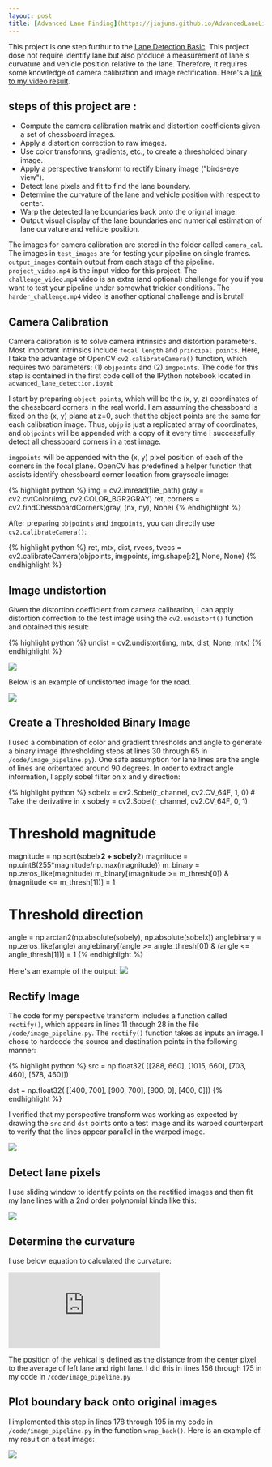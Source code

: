 ```yaml
---
layout: post
title: [Advanced Lane Finding](https://jiajuns.github.io/AdvancedLaneLines/) 
---
```


This project is one step furthur to the [Lane Detection Basic](https://jiajuns.github.io/LaneDetectionBasic). This project dose not require identify lane but also produce a measurement of lane`s curvature and vehicle position relative to the lane. Therefore, it requires some knowledge of camera calibration and image rectification. Here's a [link to my video result](https://raw.githubusercontent.com/jiajuns/AdvancedLaneLines/master/project_video.mp4).


steps of this project are :
---
* Compute the camera calibration matrix and distortion coefficients given a set of chessboard images.
* Apply a distortion correction to raw images.
* Use color transforms, gradients, etc., to create a thresholded binary image.
* Apply a perspective transform to rectify binary image ("birds-eye view").
* Detect lane pixels and fit to find the lane boundary.
* Determine the curvature of the lane and vehicle position with respect to center.
* Warp the detected lane boundaries back onto the original image.
* Output visual display of the lane boundaries and numerical estimation of lane curvature and vehicle position.

The images for camera calibration are stored in the folder called `camera_cal`.  The images in `test_images` are for testing your pipeline on single frames. `output_images` contain output from each stage of the pipeline. `project_video.mp4` is the input video for this project. The `challenge_video.mp4` video is an extra (and optional) challenge for you if you want to test your pipeline under somewhat trickier conditions. The `harder_challenge.mp4` video is another optional challenge and is brutal!


Camera Calibration
---
Camera calibration is to solve camera intrinsics and distortion parameters. Most important intrinsics include `focal length` and `principal points`. Here, I take the advantage of OpenCV `cv2.calibrateCamera()` function, which requires two parameters: (1) `objpoints` and (2) `imgpoints`. The code for this step is contained in the first code cell of the IPython notebook located in `advanced_lane_detection.ipynb`

I start by preparing `object points`, which will be the (x, y, z) coordinates of the chessboard corners in the real world. I am assuming the chessboard is fixed on the (x, y) plane at z=0, such that the object points are the same for each calibration image.  Thus, `objp` is just a replicated array of coordinates, and `objpoints` will be appended with a copy of it every time I successfully detect all chessboard corners in a test image.

`imgpoints` will be appended with the (x, y) pixel position of each of the corners in the focal plane. OpenCV has predefined a helper function that assists identify chessboard corner location from grayscale image:

{% highlight python %}
img = cv2.imread(file_path)
gray = cv2.cvtColor(img, cv2.COLOR_BGR2GRAY)
ret, corners = cv2.findChessboardCorners(gray, (nx, ny), None)
{% endhighlight %}

After preparing `objpoints` and `imgpoints`, you can directly use `cv2.calibrateCamera()`:

{% highlight python %}
ret, mtx, dist, rvecs, tvecs = cv2.calibrateCamera(objpoints, imgpoints, img.shape[:2], None, None)
{% endhighlight %}

Image undistortion
---

Given the distortion coefficient from camera calibration, I can apply distortion correction to the test image using the `cv2.undistort()` function and obtained this result:

{% highlight python %}
undist = cv2.undistort(img, mtx, dist, None, mtx)
{% endhighlight %}

<img src="https://raw.githubusercontent.com/jiajuns/AdvancedLaneLines/master/examples/undistort_output.png">

Below is an example of undistorted image for the road.

<img src="https://raw.githubusercontent.com/jiajuns/AdvancedLaneLines/master/examples/undistort_test.png">


Create a Thresholded Binary Image
---
I used a combination of color and gradient thresholds and angle to generate a binary image (thresholding steps at lines 30 through 65 in `/code/image_pipeline.py`).
One safe assumption for lane lines are the angle of lines are oritentated around 90 degrees. In order to extract angle information, I apply sobel filter on x and y direction:

{% highlight python %}
sobelx = cv2.Sobel(r_channel, cv2.CV_64F, 1, 0) # Take the derivative in x
sobely = cv2.Sobel(r_channel, cv2.CV_64F, 0, 1)

# Threshold magnitude
magnitude = np.sqrt(sobelx**2 + sobely**2)
magnitude = np.uint8(255*magnitude/np.max(magnitude))
m_binary = np.zeros_like(magnitude)
m_binary[(magnitude >= m_thresh[0]) & (magnitude <= m_thresh[1])] = 1

# Threshold direction
angle = np.arctan2(np.absolute(sobely), np.absolute(sobelx))
anglebinary = np.zeros_like(angle)
anglebinary[(angle >= angle_thresh[0]) & (angle <= angle_thresh[1])] = 1
{% endhighlight %}

Here's an example of the output:
<img src="https://raw.githubusercontent.com/jiajuns/AdvancedLaneLines/master/examples/binary_example.png">

Rectify Image
---
The code for my perspective transform includes a function called `rectify()`, which appears in lines 11 through 28 in the file `/code/image_pipeline.py`.  The `rectify()` function takes as inputs an image.  I chose to hardcode the source and destination points in the following manner:

{% highlight python %}
src = np.float32(
    [[288, 660],
     [1015, 660],
     [703, 460],
     [578, 460]])

dst = np.float32(
    [[400, 700],
     [900, 700],
     [900, 0],
     [400, 0]])
{% endhighlight %}

I verified that my perspective transform was working as expected by drawing the `src` and `dst` points onto a test image and its warped counterpart to verify that the lines appear parallel in the warped image.

<img src="https://raw.githubusercontent.com/jiajuns/AdvancedLaneLines/master/examples/recitfied_result.png">

Detect lane pixels
---
I use sliding window to identify points on the rectified images and then fit my lane lines with a 2nd order polynomial kinda like this:

<img src="https://raw.githubusercontent.com/jiajuns/AdvancedLaneLines/master/examples/fit_line.png">

Determine the curvature
---
I use below equation to calculated the curvature:

![equation](http://www.sciweavers.org/tex2img.php?eq=%5B1%2B%282Ay%2BB%29%5E2%5D%5E%7B3%2F2%7D%2F%7C2A%7C&bc=White&fc=Black&im=png&fs=12&ff=arev&edit=0)

The position of the vehical is defined as the distance from the center pixel to the average of left lane and right lane. I did this in lines 156 through 175 in my code in `/code/image_pipeline.py`

Plot boundary back onto original images
---
I implemented this step in lines 178 through 195 in my code in `/code/image_pipeline.py` in the function `wrap_back()`.  Here is an example of my result on a test image:

<img src="https://raw.githubusercontent.com/jiajuns/AdvancedLaneLines/master/examples/output_image.png">
